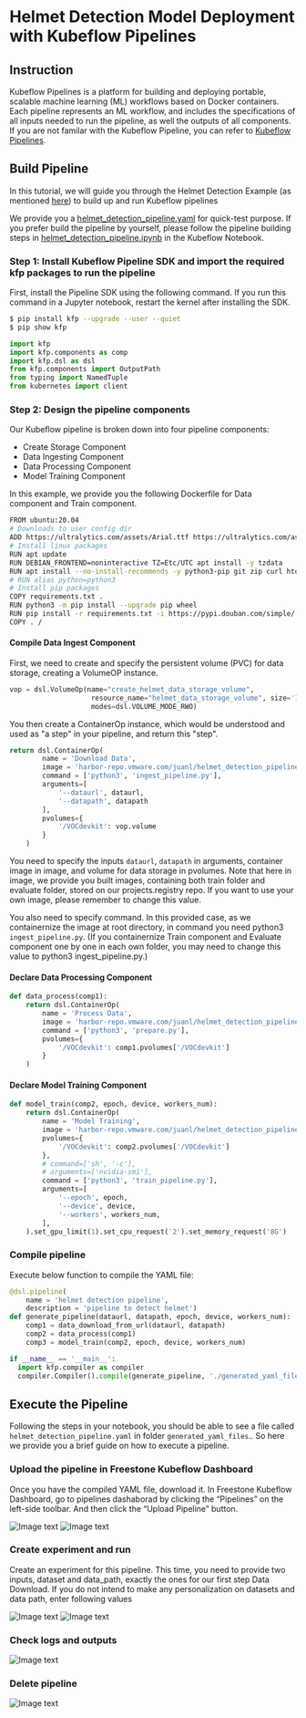 # Helmet Detection Model Deployment with Kubeflow Pipelines

## Instruction

Kubeflow Pipelines is a platform for building and deploying portable, scalable machine learning (ML) workflows based on Docker containers.
Each pipeline represents an ML workflow, and includes the specifications of all inputs needed to run the pipeline, as well the outputs of all components.
If you are not familar with the Kubeflow Pipeline, you can refer to [Kubeflow Pipelines](https://www.kubeflow.org/docs/components/pipelines/).

## Build Pipeline

In this tutorial, we will guide you through the Helmet Detection Example (as mentioned [here](https://github.com/vmware/vSphere-machine-learning-extension/tree/main/examples/helmet_object_detection/notebook)) to build up and run Kubeflow pipelines

We provide you a [helmet_detection_pipeline.yaml](https://github.com/vmware/vSphere-machine-learning-extension/blob/main/examples/helmet_object_detection/pipelines/helmet_detection_pipeline.yaml) for quick-test purpose. If you prefer build the pipeline by yourself, please follow the pipeline building steps in [helmet_detection_pipeline.ipynb](https://github.com/vmware/vSphere-machine-learning-extension/blob/main/examples/helmet_object_detection/pipelines/helmet_detection_pipeline.ipynb) in the Kubeflow Notebook.

### Step 1: Install Kubeflow Pipeline SDK and import the required kfp packages to run the pipeline

First, install the Pipeline SDK using the following command. If you run this command in a Jupyter notebook, restart the kernel after installing the SDK.

```bash
$ pip install kfp --upgrade --user --quiet
$ pip show kfp
```

```python
import kfp
import kfp.components as comp
import kfp.dsl as dsl
from kfp.components import OutputPath
from typing import NamedTuple
from kubernetes import client
```

### Step 2: Design the pipeline components

Our Kubeflow pipeline is broken down into four pipeline components:

- Create Storage Component
- Data Ingesting Component
- Data Processing Component
- Model Training Component

In this example, we provide you the following Dockerfile for Data component and Train component.

```bash
FROM ubuntu:20.04
# Downloads to user config dir
ADD https://ultralytics.com/assets/Arial.ttf https://ultralytics.com/assets/Arial.Unicode.ttf /root/.config/Ultralytics/
# Install linux packages
RUN apt update
RUN DEBIAN_FRONTEND=noninteractive TZ=Etc/UTC apt install -y tzdata
RUN apt install --no-install-recommends -y python3-pip git zip curl htop libgl1-mesa-glx libglib2.0-0 libpython3.8-dev
# RUN alias python=python3
# Install pip packages
COPY requirements.txt .
RUN python3 -m pip install --upgrade pip wheel
RUN pip install -r requirements.txt -i https://pypi.douban.com/simple/
COPY . /
```

#### Compile Data Ingest Component
First, we need to create and specify the persistent volume (PVC) for data storage, creating a VolumeOP instance.

```python
vop = dsl.VolumeOp(name="create_helmet_data_storage_volume",
                    resource_name="helmet_data_storage_volume", size='10Gi',
                    modes=dsl.VOLUME_MODE_RWO)
```
You then create a ContainerOp instance, which would be understood and used as "a step" in your pipeline, and return this "step".
```python
return dsl.ContainerOp(
        name = 'Download Data',
        image = 'harbor-repo.vmware.com/juanl/helmet_detection_pipeline:v1',
        command = ['python3', 'ingest_pipeline.py'],
        arguments=[
            '--dataurl', dataurl,
            '--datapath', datapath
        ],
        pvolumes={
            '/VOCdevkit': vop.volume
        }
    )
```

You need to specify the inputs `dataurl`, `datapath` in arguments, container image in image, and volume for data storage in pvolumes. Note that here in image, we provide you built images, containing both train folder and evaluate folder, stored on our projects.registry repo. If you want to use your own image, please remember to change this value.

You also need to specify command. In this provided case, as we containernize the image at root directory, in command you need python3 `ingest_pipeline.py`. (If you containernize Train component and Evaluate component one by one in each own folder, you may need to change this value to python3 ingest_pipeline.py.)

#### Declare Data Processing Component

```python
def data_process(comp1):
    return dsl.ContainerOp(
        name = 'Process Data',
        image = 'harbor-repo.vmware.com/juanl/helmet_detection_pipeline:v1',
        command = ['python3', 'prepare.py'],
        pvolumes={
            '/VOCdevkit': comp1.pvolumes['/VOCdevkit']
        }
    )
```

#### Declare Model Training Component

```python
def model_train(comp2, epoch, device, workers_num):
    return dsl.ContainerOp(
        name = 'Model Training',
        image = 'harbor-repo.vmware.com/juanl/helmet_detection_pipeline:v1',
        pvolumes={
            '/VOCdevkit': comp2.pvolumes['/VOCdevkit']
        },
        # command=['sh', '-c'],
        # arguments=['nvidia-smi'],
        command = ['python3', 'train_pipeline.py'],
        arguments=[
            '--epoch', epoch,
            '--device', device,
            '--workers', workers_num,
        ],
    ).set_gpu_limit(1).set_cpu_request('2').set_memory_request('8G')
```

### Compile pipeline

Execute below function to compile the YAML file:

```python
@dsl.pipeline(
    name = 'helmet detection pipeline',
    description = 'pipeline to detect helmet')
def generate_pipeline(dataurl, datapath, epoch, device, workers_num):
    comp1 = data_download_from_url(dataurl, datapath)
    comp2 = data_process(comp1)
    comp3 = model_train(comp2, epoch, device, workers_num)

if __name__ == '__main__':
  import kfp.compiler as compiler
  compiler.Compiler().compile(generate_pipeline, './generated_yaml_files/helmet_detection_pipeline' + '.yaml')
```

## Execute the Pipeline

Following the steps in your notebook, you should be able to see a file called `helmet_detection_pipeline.yaml` in folder `generated_yaml_files`.. So here we provide you a brief guide on how to execute a pipeline.

### Upload the pipeline in Freestone Kubeflow Dashboard

Once you have the compiled YAML file, download it. In Freestone Kubeflow Dashboard, go to pipelines dashaborad by clicking the “Pipelines” on the left-side toolbar. And then click the “Upload Pipeline” button.

![Image text](https://github.com/harperjuanl/kubeflow-examples/blob/main/helmet_detection/pipelines/imgs/helmet-pipeline-01.png)
![Image text](https://github.com/harperjuanl/kubeflow-examples/blob/main/helmet_detection/pipelines/imgs/helmet-pipeline-02.png)

### Create experiment and run

Create an experiment for this pipeline. This time, you need to provide two inputs, dataset and data_path, exactly the ones for our first step Data Download. If you do not intend to make any personalization on datasets and data path, enter following values

![Image text](https://github.com/harperjuanl/kubeflow-examples/blob/main/helmet_detection/pipelines/imgs/helmet-pipeline-03.png)
![Image text](https://github.com/harperjuanl/kubeflow-examples/blob/main/helmet_detection/pipelines/imgs/helmet-pipeline-04.png)

### Check logs and outputs
![Image text](https://github.com/harperjuanl/kubeflow-examples/blob/main/helmet_detection/pipelines/imgs/helmet-pipeline-05.png)

### Delete pipeline

![Image text](https://github.com/vmware/vSphere-machine-learning-extension/tree/main/examples/helmet_object_detection/pipelines/imgs/helmet-pipeline-06.png)
